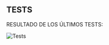 ## TESTS


RESULTADO DE LOS ÚLTIMOS TESTS:

![Tests](https://img.shields.io/badge/tested%20with-Cypress-04C38E.svg)